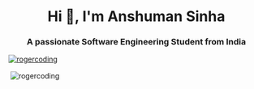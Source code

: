 <h1 align="center">Hi 👋, I'm Anshuman Sinha</h1>
<h3 align="center">A passionate Software Engineering Student from India</h3>

<p align="left"> <a href="https://github.com/ryo-ma/github-profile-trophy"><img src="https://github-profile-trophy.vercel.app/?username=rogercoding" alt="rogercoding" /></a> </p>

<p>&nbsp;<img align="center" src="https://github-readme-stats.vercel.app/api?username=rogercoding&show_icons=true&locale=en" alt="rogercoding" /></p>



